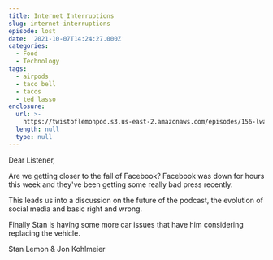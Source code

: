 ```yaml
---
title: Internet Interruptions
slug: internet-interruptions
episode: lost
date: '2021-10-07T14:24:27.000Z'
categories:
  - Food
  - Technology
tags:
  - airpods
  - taco bell
  - tacos
  - ted lasso
enclosure:
  url: >-
    https://twistoflemonpod.s3.us-east-2.amazonaws.com/episodes/156-lwatol-20211014.mp3
  length: null
  type: null
---
```


Dear Listener,

Are we getting closer to the fall of Facebook? Facebook was down for hours this week and they've been getting some really bad press recently.

This leads us into a discussion on the future of the podcast, the evolution of social media and basic right and wrong.

Finally Stan is having some more car issues that have him considering replacing the vehicle.

Stan Lemon & Jon Kohlmeier
